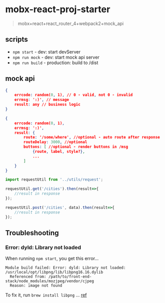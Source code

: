# mobx-react-proj-starter 

> mobx+react+react_router_4+webpack2+mock_api

## scripts

- `npm start` - dev: start devServer
- `npm run mock` - dev: start mock api server
- `npm run build` - production: build to /dist

## mock api

```json
{
    errcode: random(0, 1), // 0 - valid, not 0 - invalid 
    errmsg: ':)', // message
    result: any // business logic
}
```

```json
{
    errcode: random(0, 1),
    errmsg: ':)',
    result: {
        route: '/some/where', //optional - auto route after response
        routeDelay: 3000, //optional
        buttons: [ //optional - render buttons in /msg
            {route, label, style?},
            ...
        ]
    }
}
```

```javascript
import requestUtil from '../utils/request';

requestUtil.get('/cities').then(result=>{
    //result in response
});

requestUtil.post('/cities', data).then(result=>{
    //result in response
});
```

## Troubleshooting

### Error: dyld: Library not loaded

When running `npm start`, you get this error...

```
Module build failed: Error: dyld: Library not loaded: /usr/local/opt/libpng/lib/libpng16.16.dylib
  Referenced from: /path/to/front-end-stack/node_modules/mozjpeg/vendor/cjpeg
  Reason: image not found
```

To fix it, run `brew install libpng` ... [ref](https://raw.githubusercontent.com/choonchernlim/front-end-stack/master/README.md)